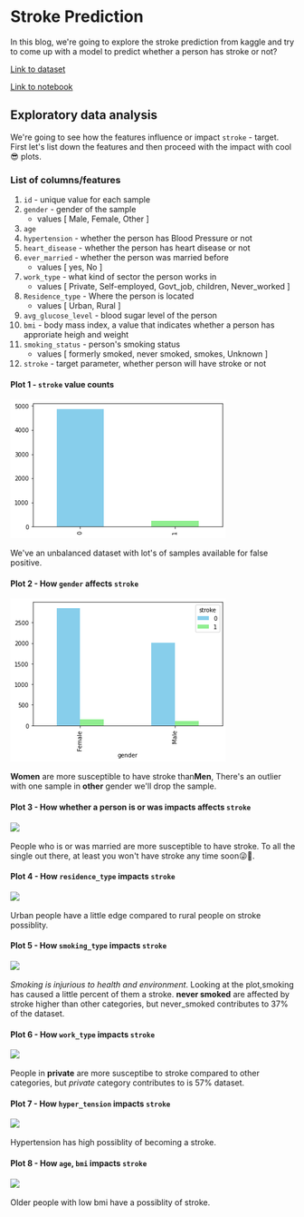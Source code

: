 # Stroke Prediction

In this blog, we're going to explore the stroke prediction from kaggle and try to come up with a model to predict whether a person has stroke or not?

[Link to dataset](https://www.kaggle.com/fedesoriano/stroke-prediction-dataset)

[Link to notebook](https://github.com/JpChii/ML-Projects/blob/main/end-to-end-stroke-prediction.ipynb)

## Exploratory data analysis

We're going to see how the features influence or impact `stroke` - target. First let's list down the features and then proceed with the impact with cool😎 plots.

### List of columns/features
1. `id` - unique value for each sample
2. `gender` - gender of the sample 
    - values [ Male, Female, Other ]
3. `age`
4. `hypertension` - whether the person has Blood Pressure or not
5. `heart_disease` - whether the person has heart disease or not
6. `ever_married` - whether the person was married before
    - values [ yes, No ]
7. `work_type` - what kind of sector the person works in
    - values [ Private, Self-employed, Govt_job, children, Never_worked ]
8. `Residence_type` - Where the person is located
    - values [ Urban, Rural ]
9. `avg_glucose_level` - blood sugar level of the person
10. `bmi` - body mass index, a value that indicates whether a person has approriate heigh and weight
11. `smoking_status` - person's smoking status
     - values [ formerly smoked, never smoked, smokes, Unknown ]
12. `stroke` - target parameter, whether person will have stroke or not

#### Plot 1 - `stroke` value counts
<img src="/images/stroke/target-value-counts.png">

We've an unbalanced dataset with lot's of samples available for false positive.

#### Plot 2 - How `gender` affects `stroke`
<img src="/images/stroke/stroke-gender.png">

**Women** are more susceptible to have stroke than**Men**, There's an outlier with one sample in **other** gender we'll drop the sample.

#### Plot 3 - How whether a person is or was impacts affects `stroke`
<image src="/images/stroke/ever-married-stroke.png">

People who is or was married are more susceptible to have stroke. To all the single out there, at least you won't have stroke any time soon😜🤣.


#### Plot 4 - How `residence_type` impacts `stroke`
<image src="/images/stroke/residence-type-stroke.png">
    
Urban people have a little edge compared to rural people on stroke possiblity.


#### Plot 5 - How `smoking_type` impacts `stroke`
<image src="/images/stroke/smoking-type-stroke.png">

*Smoking is injurious to health and environment*. Looking at the plot,smoking has caused a little percent of them a stroke. **never smoked** are affected by stroke higher than other categories, but never_smoked contributes to 37% of the dataset.


#### Plot 6 - How `work_type` impacts `stroke`
<image src="/images/stroke/work-type-stroke.png">

People in **private** are more susceptibe to stroke compared to other categories, but *private* category contributes to is 57% dataset. 


#### Plot 7 - How `hyper_tension` impacts `stroke`
<image src="/images/stroke/hyper-tension-stroke.png">
    
Hypertension has high possiblity of becoming a stroke.


#### Plot 8 - How `age`, `bmi` impacts `stroke`
<image src="/images/stroke/age-bmi-stroke.png">

Older people with low bmi have a possiblity of stroke.
